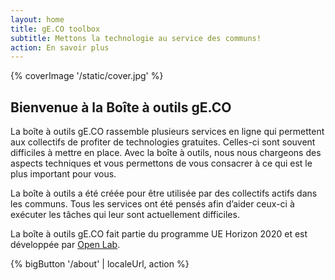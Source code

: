 ```yaml
---
layout: home
title: gE.CO toolbox
subtitle: Mettons la technologie au service des communs!
action: En savoir plus
---
```


{% coverImage '/static/cover.jpg' %}

## Bienvenue à la Boîte à outils gE.CO

La boîte à outils gE.CO rassemble plusieurs services en ligne qui permettent aux collectifs de profiter de technologies gratuites. Celles-ci sont souvent difficiles à mettre en place. Avec la boîte à outils, nous nous chargeons des aspects techniques et vous permettons de vous consacrer à ce qui est le plus important pour vous.

La boîte à outils a été créée pour être utilisée par des collectifs actifs dans les communs. Tous les services ont été pensés afin d’aider ceux-ci à exécuter les tâches qui leur sont actuellement difficiles.

La boîte à outils gE.CO fait partie du programme UE Horizon 2020 et est développée par
[Open Lab](https://openlab.ncl.ac.uk).

{% bigButton '/about' | localeUrl, action %}
